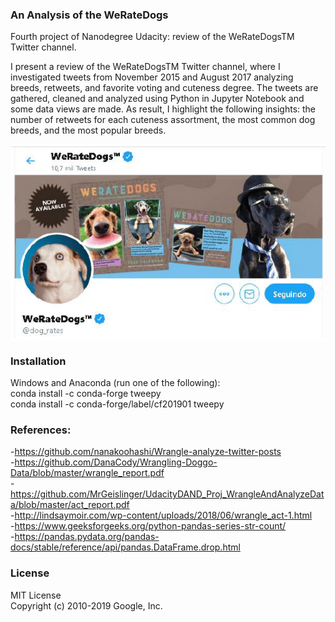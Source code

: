 ### An Analysis of the WeRateDogs
Fourth project of Nanodegree Udacity: review of the WeRateDogsTM Twitter channel.<br/> 

I present a review of the WeRateDogsTM Twitter channel, where I investigated tweets from November 2015 and August 2017 analyzing breeds, retweets, and favorite voting and cuteness degree. The tweets are gathered, cleaned and analyzed using Python in Jupyter Notebook and some data views are made. As result, I highlight the following insights: the number of retweets for each cuteness assortment, the most common dog breeds, and the most popular breeds.<br/> 

<img src = "images/WeRateDogs.png" align="middle" width=600>  <br/> 

### Installation<br/> 
Windows and Anaconda (run one of the following):<br/> 
conda install -c conda-forge tweepy<br/> 
conda install -c conda-forge/label/cf201901 tweepy <br/> 

### References:

-https://github.com/nanakoohashi/Wrangle-analyze-twitter-posts<br/> 
-https://github.com/DanaCody/Wrangling-Doggo-Data/blob/master/wrangle_report.pdf<br/> 
-https://github.com/MrGeislinger/UdacityDAND_Proj_WrangleAndAnalyzeData/blob/master/act_report.pdf<br/> 
-http://lindsaymoir.com/wp-content/uploads/2018/06/wrangle_act-1.html<br/> 
-https://www.geeksforgeeks.org/python-pandas-series-str-count/<br/> 
-https://pandas.pydata.org/pandas-docs/stable/reference/api/pandas.DataFrame.drop.html<br/> 


### License
MIT License<br/> 
Copyright (c) 2010-2019 Google, Inc. 



